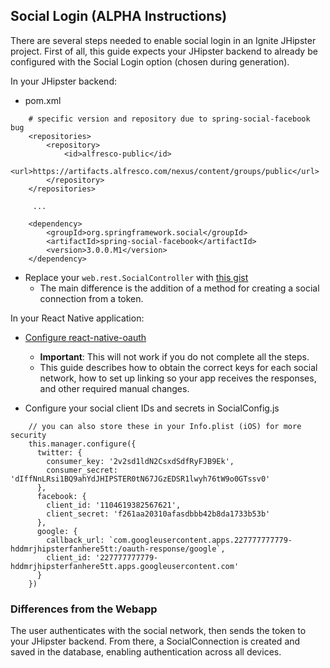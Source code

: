 ## Social Login (ALPHA Instructions)

There are several steps needed to enable social login in an Ignite JHipster project.  First of all, 
this guide expects your JHipster backend to already be configured with the Social Login option (chosen 
during generation).

In your JHipster backend:

- pom.xml
```
    # specific version and repository due to spring-social-facebook bug
    <repositories>
        <repository>
            <id>alfresco-public</id>
            <url>https://artifacts.alfresco.com/nexus/content/groups/public</url>
        </repository>
    </repositories>
        
     ...
     
    <dependency>
        <groupId>org.springframework.social</groupId>
        <artifactId>spring-social-facebook</artifactId>
        <version>3.0.0.M1</version>
    </dependency>
```
- Replace your `web.rest.SocialController` with [this gist](https://gist.github.com/ruddell/4d003c7d8035268d34b8e842a338c979)
  - The main difference is the addition of a method for creating a social connection from a token.
  
In your React Native application:

- [Configure react-native-oauth](https://github.com/fullstackreact/react-native-oauth)
  - **Important**: This will not work if you do not complete all the steps.
  - This guide describes how to obtain the correct keys for each social network, how to set up 
  linking so your app receives the responses, and other required manual changes.
    
- Configure your social client IDs and secrets in SocialConfig.js
```
    // you can also store these in your Info.plist (iOS) for more security
    this.manager.configure({
      twitter: {
        consumer_key: '2v2sd1ldN2CsxdSdfRyFJB9Ek',
        consumer_secret: 'dIffNnLRsi1BQ9ahYdJHIPSTER0tN67JGzEDSR1lwyh76tW9o0GTssv0'
      },
      facebook: {
        client_id: '1104619382567621',
        client_secret: 'f261aa20310afasdbbb42b8da1733b53b'
      },
      google: {
        callback_url: `com.googleusercontent.apps.227777777779-hddmrjhipsterfanhere5tt:/oauth-response/google`,
        client_id: '227777777779-hddmrjhipsterfanhere5tt.apps.googleusercontent.com'
      }
    })
```
### Differences from the Webapp

The user authenticates with the social network, then sends the token to your JHipster backend.  From
there, a SocialConnection is created and saved in the database, enabling authentication across all devices.
